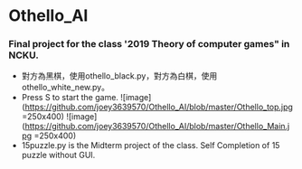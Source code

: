 Othello_AI
===
### Final project for the class '2019 Theory of computer games" in NCKU.
- 對方為黑棋，使用othello_black.py，對方為白棋，使用othello_white_new.py。
- Press S to start the game.
![image](https://github.com/joey3639570/Othello_AI/blob/master/Othello_top.jpg =250x400)
![image](https://github.com/joey3639570/Othello_AI/blob/master/Othello_Main.jpg =250x400)
- 15puzzle.py is the Midterm project of the class. Self Completion of 15 puzzle without GUI.

